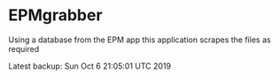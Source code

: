 # EPMgrabber
Using a database from the EPM app this application scrapes the files as required


Latest backup: Sun Oct 6 21:05:01 UTC 2019
